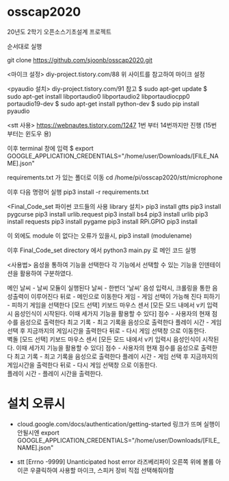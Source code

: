 # osscap2020

20년도 2학기 오픈소스기초설계 프로젝트

순서대로 실행

git clone https://github.com/sjoonb/osscap2020.git

<마이크 설정>
diy-project.tistory.com/88
위 사이트를 참고하여 마이크 설정

<pyaudio 설치>
diy-project.tistory.com/91 참고
$ sudo apt-get update
$ sudo apt-get install libportaudio0 libportaudio2 libportaudiocpp0 portaudio19-dev
$ sudo apt-get install python-dev
$ sudo pip install pyaudio

<stt 사용>
https://webnautes.tistory.com/1247
1번 부터 14번까지만 진행 (15번 부터는 윈도우 용)

이후 terminal 창에 입력
$ export GOOGLE_APPLICATION_CREDENTIALS="/home/user/Downloads/[FILE_NAME].json"

requirements.txt 가 있는 폴더로 이동
cd /home/pi/osscap2020/stt/microphone

이후 다음 명령어 실행
pip3 install -r requirements.txt

<Final_Code_set 파이썬 코드들의 사용 library 설치>
pip3 install gtts
pip3 install pygcurse
pip3 install urlib.request
pip3 install bs4
pip3 install urlib
pip3 install requests
pip3 install pygame
pip3 install RPi.GPIO
pip3 install 

이 외에도 module 이 없다는 오류가 있을시, pip3 install (modulename)

이후 Final_Code_set directory 에서
python3 main.py 로 메인 코드 실행

<사용법>
음성을 통하여 기능을 선택한다
각 기능에서 선택할 수 있는 기능을 인덴테이션을 활용하여 구분하였다.

메인
  날씨 - 날씨 모듈이 실행된다
    날씨 - 한번더 '날씨' 음성 입력시, 크롤링을 통한 음성출력이 이루어진다
    뒤로 - 메인으로 이동한다
  게임 - 게임 선택이 가능해 진다
    피하기 - 피하기 게임을 선택한다
      [모드 선택]
      키보드
      마우스
      센서
        [모든 모드 내에서 v키 입력시 음성인식이 시작된다. 이때 세가지 기능을 활용할 수 있다]
        점수 - 사용자의 현재 점수를 음성으로 출력한다
        최고 기록 - 최고 기록을 음성으로 출력한다
        플레이 시간 - 게임 선택 후 지금까지의 게임시간을 출력한다
      뒤로 - 다시 게임 선택창 으로 이동한다.        
    벽돌
      [모드 선택]
      키보드
      마우스
      센서
        [모든 모드 내에서 v키 입력시 음성인식이 시작된다. 이때 세가지 기능을 활용할 수 있다]
        점수 - 사용자의 현재 점수를 음성으로 출력한다
        최고 기록 - 최고 기록을 음성으로 출력한다
        플레이 시간 - 게임 선택 후 지금까지의 게임시간을 출력한다
      뒤로 - 다시 게임 선택창 으로 이동한다.     
    플레이 시간 - 플레이 시간을 출력한다.


# 설치 오류시
- cloud.google.com/docs/authentication/getting-started 링크가 뜨며 실행이 안될시엔
export GOOGLE_APPLICATION_CREDENTIALS="/home/user/Downloads/[FILE_NAME].json"

- stt [Errno -9999] Unanticipated host error
라즈베리파이 오른쪽 위에 볼륨 아이콘 우클릭하여 사용할 마이크, 스피커 장비 직접 선택해줘야함





